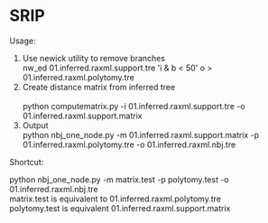 # SRIP
Usage:<br />
1.	Use newick utility to remove branches<br />
nw_ed 01.inferred.raxml.support.tre 'i & b < 50' o > 01.inferred.raxml.polytomy.tre
2.	Create distance matrix from inferred tree<br /><br />
python computematrix.py -i 01.inferred.raxml.support.tre -o 01.inferred.raxml.support.matrix<br />
3.	Output <br />
python nbj_one_node.py -m 01.inferred.raxml.support.matrix -p 01.inferred.raxml.polytomy.tre -o 01.inferred.raxml.nbj.tre

Shortcut:<br />

python nbj_one_node.py -m matrix.test -p polytomy.test -o 01.inferred.raxml.nbj.tre<br />
matrix.test is equivalent to 01.inferred.raxml.polytomy.tre<br />
polytomy.test is equivalent 01.inferred.raxml.support.matrix<br />

